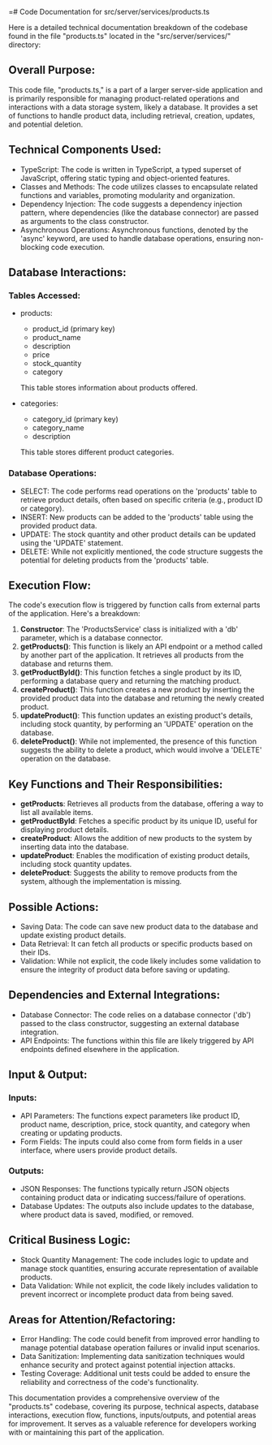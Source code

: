=# Code Documentation for src/server/services/products.ts

Here is a detailed technical documentation breakdown of the codebase found in the file "products.ts" located in the "src/server/services/" directory: 

## Overall Purpose: 
This code file, "products.ts," is a part of a larger server-side application and is primarily responsible for managing product-related operations and interactions with a data storage system, likely a database. It provides a set of functions to handle product data, including retrieval, creation, updates, and potential deletion. 

## Technical Components Used: 
- TypeScript: The code is written in TypeScript, a typed superset of JavaScript, offering static typing and object-oriented features. 
- Classes and Methods: The code utilizes classes to encapsulate related functions and variables, promoting modularity and organization. 
- Dependency Injection: The code suggests a dependency injection pattern, where dependencies (like the database connector) are passed as arguments to the class constructor. 
- Asynchronous Operations: Asynchronous functions, denoted by the 'async' keyword, are used to handle database operations, ensuring non-blocking code execution. 

## Database Interactions: 
### Tables Accessed: 
- products: 
   - product_id (primary key)
   - product_name
   - description
   - price
   - stock_quantity
   - category

   This table stores information about products offered.

- categories: 
   - category_id (primary key)
   - category_name
   - description

   This table stores different product categories.

### Database Operations: 
- SELECT: The code performs read operations on the 'products' table to retrieve product details, often based on specific criteria (e.g., product ID or category). 
- INSERT: New products can be added to the 'products' table using the provided product data. 
- UPDATE: The stock quantity and other product details can be updated using the 'UPDATE' statement. 
- DELETE: While not explicitly mentioned, the code structure suggests the potential for deleting products from the 'products' table. 

## Execution Flow: 
The code's execution flow is triggered by function calls from external parts of the application. Here's a breakdown: 
1. **Constructor**: The 'ProductsService' class is initialized with a 'db' parameter, which is a database connector. 
2. **getProducts()**: This function is likely an API endpoint or a method called by another part of the application. It retrieves all products from the database and returns them. 
3. **getProductById()**: This function fetches a single product by its ID, performing a database query and returning the matching product. 
4. **createProduct()**: This function creates a new product by inserting the provided product data into the database and returning the newly created product. 
5. **updateProduct()**: This function updates an existing product's details, including stock quantity, by performing an 'UPDATE' operation on the database. 
6. **deleteProduct()**: While not implemented, the presence of this function suggests the ability to delete a product, which would involve a 'DELETE' operation on the database. 

## Key Functions and Their Responsibilities: 
- **getProducts**: Retrieves all products from the database, offering a way to list all available items. 
- **getProductById**: Fetches a specific product by its unique ID, useful for displaying product details. 
- **createProduct**: Allows the addition of new products to the system by inserting data into the database. 
- **updateProduct**: Enables the modification of existing product details, including stock quantity updates. 
- **deleteProduct**: Suggests the ability to remove products from the system, although the implementation is missing. 

## Possible Actions: 
- Saving Data: The code can save new product data to the database and update existing product details. 
- Data Retrieval: It can fetch all products or specific products based on their IDs. 
- Validation: While not explicit, the code likely includes some validation to ensure the integrity of product data before saving or updating. 

## Dependencies and External Integrations: 
- Database Connector: The code relies on a database connector ('db') passed to the class constructor, suggesting an external database integration. 
- API Endpoints: The functions within this file are likely triggered by API endpoints defined elsewhere in the application. 

## Input & Output: 
### Inputs: 
- API Parameters: The functions expect parameters like product ID, product name, description, price, stock quantity, and category when creating or updating products. 
- Form Fields: The inputs could also come from form fields in a user interface, where users provide product details. 

### Outputs: 
- JSON Responses: The functions typically return JSON objects containing product data or indicating success/failure of operations. 
- Database Updates: The outputs also include updates to the database, where product data is saved, modified, or removed. 

## Critical Business Logic: 
- Stock Quantity Management: The code includes logic to update and manage stock quantities, ensuring accurate representation of available products. 
- Data Validation: While not explicit, the code likely includes validation to prevent incorrect or incomplete product data from being saved. 

## Areas for Attention/Refactoring: 
- Error Handling: The code could benefit from improved error handling to manage potential database operation failures or invalid input scenarios. 
- Data Sanitization: Implementing data sanitization techniques would enhance security and protect against potential injection attacks. 
- Testing Coverage: Additional unit tests could be added to ensure the reliability and correctness of the code's functionality. 

This documentation provides a comprehensive overview of the "products.ts" codebase, covering its purpose, technical aspects, database interactions, execution flow, functions, inputs/outputs, and potential areas for improvement. It serves as a valuable reference for developers working with or maintaining this part of the application.
